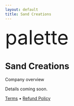 ```yaml
---
layout: default
title: Sand Creations
---
```


<div class="mui-hero mui-hero--bleed">
  <div class="mui-hero-content">
    <div class="mui-hero-icon">
      <span class="material-icons" style="font-size: 4rem;">palette</span>
    </div>
    <h1 class="mui-hero-title">Sand Creations</h1>
    <p class="mui-hero-subtitle">Company overview</p>
  </div>
</div>

<div class="mui-card">
  <p>Details coming soon.</p>
  <p><a href="/companies/sand-creations/terms/">Terms</a> • <a href="/companies/sand-creations/refund-policy/">Refund Policy</a></p>

</div>
